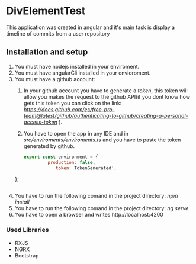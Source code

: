 # DivElementTest

This application was created in angular and it's main task is display a timeline of commits from a user repository

## Installation and setup

1.  You must have nodejs installed in your enviroment.
2.  You must have angularCli installed in your envioroment.
3.  You must have a github account:
    1. In your github account you have to generate a _token_, this token will allow you makes the request to the github API(if you dont know how gets this token you can click on the link: _https://docs.github.com/es/free-pro-team@latest/github/authenticating-to-github/creating-a-personal-access-token_ ).
    2. You have to open the app in any IDE and in _src/enviroments/enviroments.ts_ and you have to paste the token generated by github.


        ```javascript
        export const environment = {
                 production: false,
                    token: TokenGenerated',
    };
    ```
4.  You have to run the following comand in the project directory: _npm install_
5.  You have to run the following comand in the project directory: _ng serve_
6.  You have to open a browser and writes http://localhost:4200

### Used Libraries

- RXJS
- NGRX
- Bootstrap
